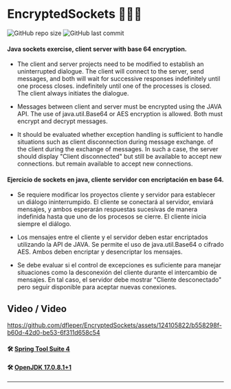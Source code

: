 # EncryptedSockets 📡✍🏻

![GitHub repo size](https://img.shields.io/github/repo-size/dfleper/EncryptedSockets?logo=github)
![GitHub last commit](https://img.shields.io/github/last-commit/dfleper/EncryptedSockets?color=blue&label=last-commit&logo=github&logoColor=white)

#### Java sockets exercise, client server with base 64 encryption.
- The client and server projects need to be modified to establish an uninterrupted dialogue.
  The client will connect to the server, send messages, and both will wait for successive responses indefinitely until one process closes.
  indefinitely until one of the processes is closed. The client always initiates the dialogue.

- Messages between client and server must be encrypted using the JAVA API.
  The use of java.util.Base64 or AES encryption is allowed. Both must encrypt and decrypt messages.

- It should be evaluated whether exception handling is sufficient to handle situations such as client disconnection during message exchange.
  of the client during the exchange of messages. In such a case, the server should display "Client disconnected" but still be available to accept new connections.
  but remain available to accept new connections.

#### Ejercicio de sockets en java, cliente servidor con encriptación en base 64.
- Se requiere modificar los proyectos cliente y servidor para establecer un diálogo ininterrumpido.
  El cliente se conectará al servidor, enviará mensajes, y ambos esperarán respuestas sucesivas de manera
  indefinida hasta que uno de los procesos se cierre. El cliente inicia siempre el diálogo.

- Los mensajes entre el cliente y el servidor deben estar encriptados utilizando la API de JAVA.
  Se permite el uso de java.util.Base64 o cifrado AES. Ambos deben encriptar y desencriptar los mensajes.

- Se debe evaluar si el control de excepciones es suficiente para manejar situaciones como la desconexión
  del cliente durante el intercambio de mensajes. En tal caso, el servidor debe mostrar "Cliente desconectado"
  pero seguir disponible para aceptar nuevas conexiones.

## Video / Video

https://github.com/dfleper/EncryptedSockets/assets/124105822/b558298f-b60d-42d0-be53-6f311d658c54

#### 🛠 [Spring Tool Suite 4](https://spring.io/tools)
#### 🛠 [OpenJDK 17.0.8.1+1](https://developer.ibm.com/languages/java/semeru-runtimes/downloads/) 
-----
